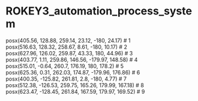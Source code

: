 # ROKEY3_automation_process_system

posx(405.56, 128.88, 259.14, 23.12, -180, 24.17) # 1  
posx(516.63, 128.32, 258.67, 8.61, -180, 10.17) # 2  
posx(627.96, 126.02, 259.87, 43.33, 180, 44.96) # 3   
posx(403.77, 1.11, 259.86, 146.56, -179.97, 148.58) # 4  
posx(515.01, -0.64, 260.7, 176.19, 180, 178.2) # 5  
posx(625.36, 0.31, 262.03, 174.87, -179.96, 176.86) # 6  
posx(400.35, -125.82, 261.81, 2.8, -180, 4.77) # 7  
posx(512.38, -126.53, 259.75, 165.26, 179.99, 167.18) # 8  
posx(623.47, -128.45, 261.84, 167.59, 179.97, 169.52) # 9  

